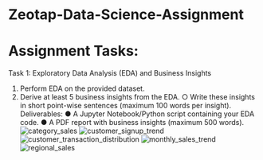 # Zeotap-Data-Science-Assignment
# Assignment Tasks:
Task 1: Exploratory Data Analysis (EDA) and Business Insights
1. Perform EDA on the provided dataset.
2. Derive at least 5 business insights from the EDA.
○ Write these insights in short point-wise sentences (maximum 100 words per
insight).
Deliverables:
● A Jupyter Notebook/Python script containing your EDA code.
● A PDF report with business insights (maximum 500 words).
![category_sales](https://github.com/user-attachments/assets/28203f00-ec0a-4075-8877-e71eeac98497)
![customer_signup_trend](https://github.com/user-attachments/assets/d35d5ad5-584f-49c1-b7ca-25b47e17c11c)
![customer_transaction_distribution](https://github.com/user-attachments/assets/5c91b7e2-a179-4bb7-9a60-3cc4144a0fb8)
![monthly_sales_trend](https://github.com/user-attachments/assets/76e951e1-d933-4992-a5c5-c7187a0773a2)
![regional_sales](https://github.com/user-attachments/assets/d0e7717a-cd0d-4a02-ab24-74c39b06afa3)



